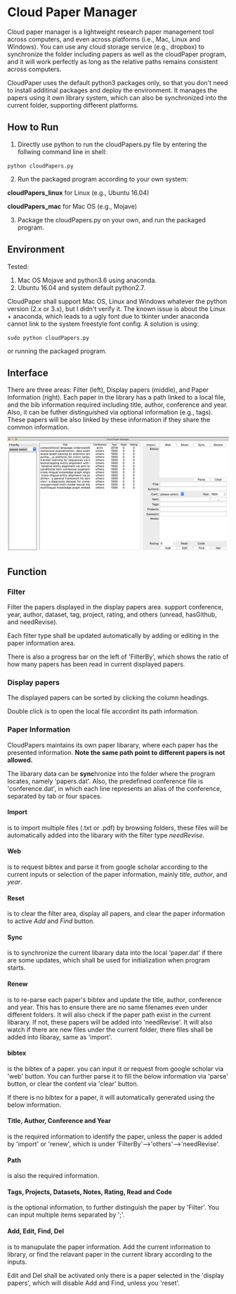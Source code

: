 # Cloud Paper Manager

Cloud paper manager is a lightweight research paper management tool across computers, and even across platforms (i.e., Mac, Linux and Windows). You can use any cloud storage service (e.g., dropbox) to synchronize the folder including papers as well as the cloudPaper program, and it will work perfectly as long as the relative paths remains consistent across computers.

CloudPaper uses the default python3 packages only, so that you don't need to install additinal packages and deploy the environment. It manages the papers using it own library system, which can also be synchronized into the current folder, supporting different platforms.

## How to Run
1. Directly use python to run the cloudPapers.py file by entering the follwing command line in shell:

`python cloudPapers.py`

2. Run the packaged program according to your own system:

**cloudPapers_linux** for Linux (e.g., Ubuntu 16.04)

**cloudPapers_mac** for Mac OS (e.g., Mojave)

3. Package the cloudPapers.py on your own, and run the packaged program.

## Environment

Tested:
1. Mac OS Mojave and python3.6 using anaconda.
2. Ubuntu 16.04 and system default python2.7.

CloudPaper shall support Mac OS, Linux and Windows whatever the python version (2.x or 3.x), but I didn't verify it. The known issue is about the Linux + anaconda, which leads to a ugly font due to tkinter under anaconda cannot link to the system freestyle font config. A solution is using:

`sudo python cloudPapers.py`

or running the packaged program.

## Interface
There are three areas: Filter (left), Display papers (middle), and Paper Information (right). Each paper in the library has a path linked to a local file, and the bib information required including title, author, conference and year. Also, it can be futher distinguished via optional information (e.g., tags). These papers will be also linked by these information if they share the common information.

![Interface Demo](./demo.png)

## Function

### Filter
Filter the papers displayed in the display papers area. support conference, year, author, dataset, tag, project, rating, and others (unread, hasGithub, and needRevise).

Each filter type shall be updated automatically by adding or editing in the paper information area.

There is also a progress bar on the left of 'FilterBy', which shows the ratio of how many papers has been read in current displayed papers.

### Display papers 
The displayed papers can be sorted by clicking the column headings.

Double click is to open the local file accordint its path information.

### Paper Information
CloudPapers maintains its own paper libarary, where each paper has the presented information. **Note the same path point to different papers is not allowed.**

The libarary data can be **sync**hronize into the folder where the program locates, namely 'papers.dat'. Also, the predefined conference file is 'conference.dat', in which each line represents an alias of the conference, separated by tab or four spaces.

#### Import
is to import multiple files (.txt or .pdf) by browsing folders, these files will be automatically added into the libarary with the filter type *needRevise*.

#### Web
is to request bibtex and parse it from google scholar according to the current inputs or selection of the paper information, mainly *title*, *author*, and *year*.

#### Reset
is to clear the filter area, display all papers, and clear the paper information to active *Add* and *Find* button.

#### Sync
is to synchronize the current libarary data into the local 'paper.dat' if there are some updates, which shall be used for initialization when program starts.

#### Renew
is to re-parse each paper's bibtex and update the title, author, conference and year. This has to ensure there are no same filenames even under different folders. It will also check if the paper path exist in the current libarary. If not, these papers will be added into 'needRevise'. It will also watch if there are new files under the current folder, there files shall be added into libaray, same as 'import'.

#### bibtex
is the bibtex of a paper. you can input it or request from google scholar via 'web' button. You can further parse it to fill the below information via 'parse' button, or clear the content via 'clear' button.

If there is no bibtex for a paper, it will automatically generated using the below information.

#### Title, Author, Conference and Year
is the required information to identify the paper, unless the paper is added by 'import' or 'renew', which is under 'FilterBy'-->'others'-->'needRevise'.

#### Path
is also the required information.

#### Tags, Projects, Datasets, Notes, Rating, Read and Code
is the optional information, to further distinguish the paper by 'Filter'. You can input multiple items separated by ';'.

#### Add, Edit, Find, Del
is to manupulate the paper information. Add the current information to library, or find the relavant paper in the current library according to the inputs.

Edit and Del shall be activated only there is a paper selected in the 'display papers', which will disable Add and Find, unless you 'reset'.